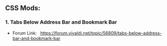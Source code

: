 ## CSS Mods:

### 1. Tabs Below Address Bar and Bookmark Bar

- Forum Link: &nbsp; https://forum.vivaldi.net/topic/56809/tabs-below-address-bar-and-bookmark-bar
